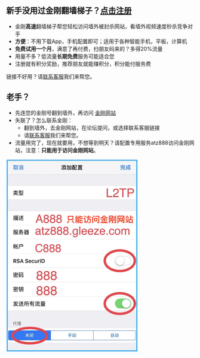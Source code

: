 ## 新手没用过金刚翻墙梯子？[点击注册](https://myfasttrack.org/midman/testfm.php)
* 金刚**高速**翻墙梯子帮您轻松访问墙外被封杀网站，看墙外视频速度秒杀竞争对手
* **方便**：不用下载App，手机配置即可；适用于各种智能手机，平板，计算机	
* **免费试用一个月**，满意了再付费，扫朋友码来的？多得20%流量
* 用量不多？低流量**长期免费**服务可能适合您
* 注册就有积分奖励，推荐朋友就能赚积分，积分能付服务费

链接不好用？请[联系客服](mailto:cs@a2zitpro.com)我们来帮您。
## 老手？
* 先连您的金刚号翻到墙外，再访问 [金刚网站](https://atozitpro.net/zh)   
* 失联了？怎么联系金刚：
  * 翻到墙外，去金刚网站，在论坛提问，或选择联系客服链接
  * 请[联系客服](mailto:cs@a2zitpro.com)我们来帮您。
* 流量用完了，现在就要用，不想等到明天？请配置专用服务atz888访问金刚网站，注意：**只能用于访问金刚网站**。

![athird](888.png) 
